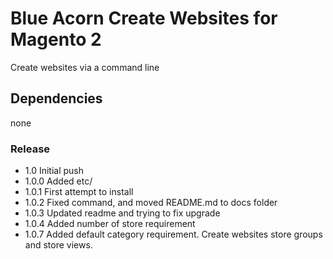 # Blue Acorn Create Websites for Magento 2

Create websites via a command line

## Dependencies
none

### Release
* 1.0 Initial push
* 1.0.0 Added etc/
* 1.0.1 First attempt to install
* 1.0.2 Fixed command, and moved README.md to docs folder
* 1.0.3 Updated readme and trying to fix upgrade 
* 1.0.4 Added number of store requirement
* 1.0.7 Added default category requirement.  Create websites store groups and store views.